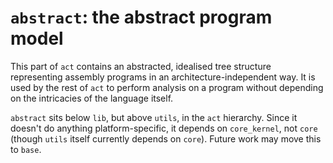 # `abstract`: the abstract program model

This part of `act` contains an abstracted, idealised tree structure
representing assembly programs in an architecture-independent way.
It is used by the rest of `act` to perform analysis on a program
without depending on the intricacies of the language itself.

`abstract` sits below `lib`, but above `utils`, in the `act`
hierarchy.  Since it doesn't do anything platform-specific, it depends
on `core_kernel`, not `core` (though `utils` itself currently depends
on `core`).  Future work may move this to `base`.